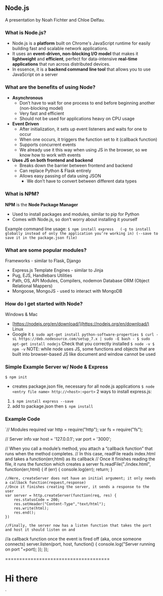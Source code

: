 ## Node.js

A presentation by Noah Fichter and Chloe Delfau.

### What is Node.js?
- Node.js is a **platform** built on Chrome's JavaScript runtime for easily building fast and scalable network applications. 
- It uses an **event-driven, non-blocking I/O model** that makes it **lightweight** and **efficient**, perfect for data-intensive **real-time applications** that run across distributed devices.
- In essence, it is a **backend command line tool** that allows you to use JavaScript on a server

### What are the benefits of using Node?
- **Asynchronous**
	- Don’t have to wait for one process to end before beginning another (non-blocking model)
 	- Very fast and efficient
  	- Should not be used for applications heavy on CPU usage
- **Event Driven**
  	- After initialization, it sets up event listeners and waits for one to occur
  	- When one occurs, it triggers the function set to it (callback function)
  	- Supports concurrent events
  	- We already use it this way when using JS in the browser, so we know how to work with events
- **Uses JS on both frontend and backend**
  	- Breaks down the barrier between frontend and backend
  	- Can replace Python & Flask entirely
  	- Allows easy passing of data using JSON
  		- We don’t have to convert between different data types

### What is NPM?
**NPM** is the **Node Package Manager**
  - Used to install packages and modules, similar to pip for Python
  - Comes with Node.js, so don’t worry about installing it yourself
  
Example command line usage:
  `$ npm install express  
  (-g to install globally instead of only the application you’re working in)
  (--save to save it in the package.json file)`

### What are some popular modules?
Frameworks - similar to Flask, Django
  - Express.js
Template Engines - similar to Jinja
  - Pug, EJS, Handlebars
Utilities
  - Path, OS, API Modules, Compilers, nodemon
Database ORM (Object Relational Mappers)
  - Mongoose, MongoJS - used to interact with MongoDB

### How do I get started with Node?
Windows & Mac	
  - [https://nodejs.org/en/download/](https://nodejs.org/en/download/)
Linux
  - Google it
  `$ sudo apt-get install python-software-properties
  $ curl -sL https://deb.nodesource.com/setup_7.x | sudo -E bash -
  $ sudo apt-get install nodejs`
Check that you correctly installed
  `$ node -v
  $ npm -v`
NOTE: while node uses JS, some functions and objects that are built into browser-based JS like document and window cannot be used

### Simple Example Server w/ Node & Express
`$ npm init`
  - creates package.json file, necessary for all node.js applications
`$ node <entry file name>
http://<host>:<port>`
2 ways to install express.js:
  1. `$ npm install express --save`
  2. add to package.json then `$ npm install`

### Example Code
`// Modules required
var http = require("http");
var fs = require("fs");

// Server info
var host = '127.0.0.1';
var port = '3000';

// When you call a module’s method, you attach a “callback function” that runs when the method completes.
// In this case, readFile reads index.html and takes a function(err,html) as its callback
// Once it finishes reading the file, it runs the function which creates a server
fs.readFile("./index.html", function(err,html) {
	if (err) {
		console.log(err);
		return;
	}

	//Here, createServer does not have an initial argument; it only needs a callback function(request,response)
	//Once it finishes creating the server, it sends a response to the user
	var server = http.createServer(function(req, res) {
		res.statusCode = 200;
		res.setHeader("Content-Type","text/html");
		res.write(html);
		res.end();
	})

	//Finally, the server now has a listen function that takes the port and host it should listen on and
  //a callback function once the event is fired off (aka, once someone connects)
	server.listen(port, host, function() {
		console.log("Server running on port "+port);
	});
});

=====================================

<!DOCTYPE html>
<html>
<head>
	<title>Hello World</title>
</head>
<body>
	<h1>Hi there</h1>
</body>
</html>`
